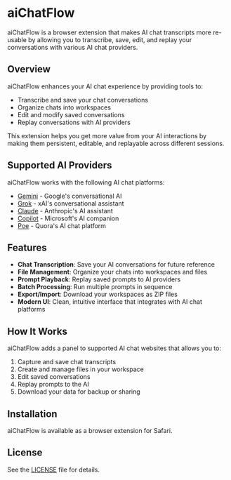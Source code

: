 # aiChatFlow

aiChatFlow is a browser extension that makes AI chat transcripts more re-usable by allowing you to transcribe, save, edit, and replay your conversations with various AI chat providers.

## Overview

aiChatFlow enhances your AI chat experience by providing tools to:

- Transcribe and save your chat conversations
- Organize chats into workspaces
- Edit and modify saved conversations
- Replay conversations with AI providers

This extension helps you get more value from your AI interactions by making them persistent, editable, and replayable across different sessions.

## Supported AI Providers

aiChatFlow works with the following AI chat platforms:

- [Gemini](https://gemini.google.com/) - Google's conversational AI
- [Grok](https://grok.com/) - xAI's conversational assistant
- [Claude](https://claude.ai/) - Anthropic's AI assistant
- [Copilot](https://copilot.microsoft.com/) - Microsoft's AI companion
- [Poe](https://poe.com/) - Quora's AI chat platform

## Features

- **Chat Transcription**: Save your AI conversations for future reference
- **File Management**: Organize your chats into workspaces and files
- **Prompt Playback**: Replay saved prompts to AI providers
- **Batch Processing**: Run multiple prompts in sequence
- **Export/Import**: Download your workspaces as ZIP files
- **Modern UI**: Clean, intuitive interface that integrates with AI chat platforms

## How It Works

aiChatFlow adds a panel to supported AI chat websites that allows you to:

1. Capture and save chat transcripts
2. Create and manage files in your workspace
3. Edit saved conversations
4. Replay prompts to the AI
5. Download your data for backup or sharing

## Installation

aiChatFlow is available as a browser extension for Safari.

## License

See the [LICENSE](LICENSE) file for details.